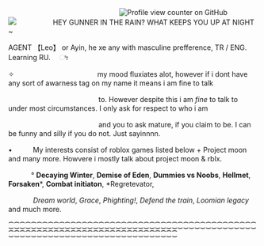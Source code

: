 　　　　　　　　　　　　　　　　![Profile view counter on GitHub](https://komarev.com/ghpvc/?username=perisicnikola37)
　　　　![](https://files.catbox.moe/f90s6q.png) 　　　　　HEY GUNNER IN THE RAIN? WHAT KEEPS YOU UP AT NIGHT ~ 

AGENT 【Leo】 or Ayin, he xe any with masculine prefference, TR / ENG. Learning RU. 　ೀ 

✧　　　　　　　　　　　　my mood fluxiates alot, however if i dont have any sort of awarness tag on my name it means i am fine to talk

　　　　　　　　　　　　　to. However despite this i am *fine* to talk to under most circumstances. I only ask for respect to who i am

　　　　　　　　　　　　　and you to ask mature, if you claim to be. I can be funny and silly if you do not. Just sayinnnn.

•　　　My interests consist of roblox games listed below + Project moon and many more. Howvere i mostly talk about project moon & rblx.

‎ 　　　° **Decaying Winter**, **Demise of Eden**, **Dummies vs Noobs**, **Hellmet**, **Forsaken***, **Combat initiaton**, *Regretevator,

‎ 　　　‎ ‎*Dream world*, *Grace*, *Phighting!*, *Defend the train*, *Loomian legacy* and much more.

⁐⁐⁐⁐⁐⁐⁐⁐⁐⁐⁐⁐⁐⁐⁐⁐⁐⁐⁐⁐⁐⁐⁐⁐⁐⁐⁐⁐⁐⁐⁐⁐⁐⁐⁐⁐⁐⁐⁐⁐⁐⁐⁐⁐⁐⁐⁐⁐⁐⁐⁐⁐⁐⁐⁐⁐⁐⁐⁐⁐⁐⁐⁐⁐⁐⁐⁐⁐⁐⁐⁐⁐⁐⁐

